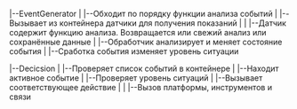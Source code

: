 |--EventGenerator
|  |--Обходит по порядку функции анализа событий
|  |--Вызывает из контейнера датчики для получения показаний
|  |  |--Датчик содержит функцию анализа. Возвращается или свежий анализ или сохранённые данные
|  |--Обработчик анализирует и меняет состояние события
|  |--Сработка события изменяет уровень ситуации

|--Decicsion
|  |--Проверяет список событий в контейнере
|  |--Находит активное событие
|  |--Проверяет уровень ситуаций
|  |--Вызывает соответствующее действие
|  |  |--Вызов платформы, инструментов и связи